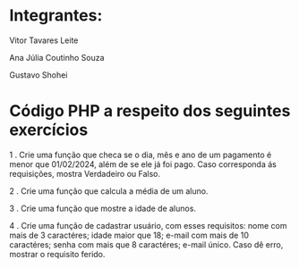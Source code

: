 # Integrantes:
 Vitor Tavares Leite
 
 Ana Júlia Coutinho Souza
 
 Gustavo Shohei

# Código PHP a respeito dos seguintes exercícios
1 . Crie uma função que checa se o dia, mês e ano de um pagamento é menor que 01/02/2024, além de se ele já foi pago. Caso corresponda ás requisições, mostra Verdadeiro ou Falso.

2 . Crie uma função que calcula a média de um aluno.

3 . Crie uma função que mostre a idade de alunos.

4 . Crie uma função de cadastrar usuário, com esses requisitos: nome com mais de 3 caractéres; idade maior que 18; e-mail com mais de 10 caractéres; senha com mais que 8 caractéres; e-mail único. Caso dê erro, mostrar o requisito ferido.
